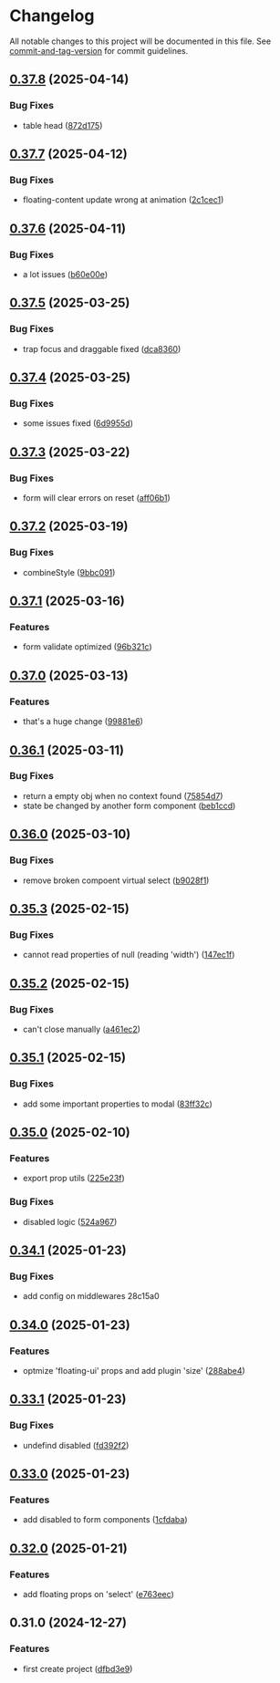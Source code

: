 # Changelog

All notable changes to this project will be documented in this file. See [commit-and-tag-version](https://github.com/absolute-version/commit-and-tag-version) for commit guidelines.

## [0.37.8](https://github.com/jige-ui/jige-core/compare/v0.37.7...v0.37.8) (2025-04-14)


### Bug Fixes

* table head ([872d175](https://github.com/jige-ui/jige-core/commit/872d17560424685fd360980c1d22fa140fb8884b))

## [0.37.7](https://github.com/jige-ui/jige-core/compare/v0.37.6...v0.37.7) (2025-04-12)


### Bug Fixes

* floating-content update wrong at animation ([2c1cec1](https://github.com/jige-ui/jige-core/commit/2c1cec1ff5a7c7798fd26b02bff15f3a7cf23eae))

## [0.37.6](https://github.com/jige-ui/jige-core/compare/v0.37.5...v0.37.6) (2025-04-11)


### Bug Fixes

* a lot issues ([b60e00e](https://github.com/jige-ui/jige-core/commit/b60e00edc41cfd96f1a63236a0a3868e46a6c27f))

## [0.37.5](https://github.com/jige-ui/jige-core/compare/v0.37.4...v0.37.5) (2025-03-25)


### Bug Fixes

* trap focus and draggable fixed ([dca8360](https://github.com/jige-ui/jige-core/commit/dca83605b244de0f208e637568d3bb87db93136d))

## [0.37.4](https://github.com/jige-ui/jige-core/compare/v0.37.3...v0.37.4) (2025-03-25)


### Bug Fixes

* some issues fixed ([6d9955d](https://github.com/jige-ui/jige-core/commit/6d9955d01dd71b86086f79d5a8cdccf21b96e317))

## [0.37.3](https://github.com/jige-ui/jige-core/compare/v0.37.2...v0.37.3) (2025-03-22)


### Bug Fixes

* form will clear errors on reset ([aff06b1](https://github.com/jige-ui/jige-core/commit/aff06b13d7c1dceae2f0d41b2e3d9d16617c2a0e))

## [0.37.2](https://github.com/jige-ui/jige-core/compare/v0.37.1...v0.37.2) (2025-03-19)


### Bug Fixes

* combineStyle ([9bbc091](https://github.com/jige-ui/jige-core/commit/9bbc091b1248fe5ea07c78e49d52c3ab79bb66e5))

## [0.37.1](https://github.com/jige-ui/jige-core/compare/v0.37.0...v0.37.1) (2025-03-16)


### Features

* form validate optimized ([96b321c](https://github.com/jige-ui/jige-core/commit/96b321cab4414ba3498f811097ba39572d8a48db))

## [0.37.0](https://github.com/jige-ui/jige-core/compare/v0.36.1...v0.37.0) (2025-03-13)


### Features

* that's a huge change ([99881e6](https://github.com/jige-ui/jige-core/commit/99881e65a124d6e84038b8004b2338c45f2c3493))

## [0.36.1](https://github.com/jige-ui/jige-core/compare/v0.36.0...v0.36.1) (2025-03-11)


### Bug Fixes

* return a empty obj when no context found ([75854d7](https://github.com/jige-ui/jige-core/commit/75854d73dbfdff53840633e7fd9658155191411f))
* state be changed by another form component ([beb1ccd](https://github.com/jige-ui/jige-core/commit/beb1ccd8f39c50a9ba85fb73ba10f7e4680c2469))

## [0.36.0](https://github.com/jige-ui/jige-core/compare/v0.35.3...v0.36.0) (2025-03-10)


### Bug Fixes

* remove broken compoent virtual select ([b9028f1](https://github.com/jige-ui/jige-core/commit/b9028f1ff9f9c0d0207553cec6e59b81ffb36997))

## [0.35.3](https://github.com/jige-ui/jige-core/compare/v0.35.2...v0.35.3) (2025-02-15)


### Bug Fixes

* cannot read properties of null (reading 'width') ([147ec1f](https://github.com/jige-ui/jige-core/commit/147ec1f4dd81fa2bf5ec814377421a48dafa0c47))

## [0.35.2](https://github.com/jige-ui/jige-core/compare/v0.35.1...v0.35.2) (2025-02-15)


### Bug Fixes

* can't close manually ([a461ec2](https://github.com/jige-ui/jige-core/commit/a461ec299b8f94f750975da66c6078b973e08346))

## [0.35.1](https://github.com/jige-ui/jige-core/compare/v0.35.0...v0.35.1) (2025-02-15)


### Bug Fixes

* add some important properties to modal ([83ff32c](https://github.com/jige-ui/jige-core/commit/83ff32c323e55117757967290a55d08ba2fde999))

## [0.35.0](https://github.com/jige-ui/jige-core/compare/v0.34.1...v0.35.0) (2025-02-10)


### Features

* export prop utils ([225e23f](https://github.com/jige-ui/jige-core/commit/225e23ffb8a12d8e6a9e3f240c8f8ba4516b9f96))


### Bug Fixes

* disabled logic ([524a967](https://github.com/jige-ui/jige-core/commit/524a967ab23cb8906097c714949066e984dbe5a9))

## [0.34.1](///compare/v0.34.0...v0.34.1) (2025-01-23)


### Bug Fixes

* add config on middlewares 28c15a0

## [0.34.0](https://github.com/jige-ui/jige-core/compare/v0.33.1...v0.34.0) (2025-01-23)


### Features

* optmize 'floating-ui' props and add plugin 'size' ([288abe4](https://github.com/jige-ui/jige-core/commit/288abe498b0d79d75519fd340d4554aa21cd53ea))

## [0.33.1](https://github.com/jige-ui/jige-core/compare/v0.33.0...v0.33.1) (2025-01-23)


### Bug Fixes

* undefind disabled ([fd392f2](https://github.com/jige-ui/jige-core/commit/fd392f28be00b3f05f1d9e497a564c1f5d54c9ad))

## [0.33.0](https://github.com/jige-ui/jige-core/compare/v0.32.0...v0.33.0) (2025-01-23)


### Features

* add disabled to form components ([1cfdaba](https://github.com/jige-ui/jige-core/commit/1cfdaba6107a3c5622f6323a8d6a0a77887001f7))

## [0.32.0](https://github.com/jige-ui/jige-core/compare/v0.31.0...v0.32.0) (2025-01-21)


### Features

* add floating props on 'select' ([e763eec](https://github.com/jige-ui/jige-core/commit/e763eecb98f99d711dc067c03760cc334cc5237d))

## 0.31.0 (2024-12-27)


### Features

* first create project ([dfbd3e9](https://github.com/jige-ui/jige-core/commit/dfbd3e993f6e8eafb71934b74ce1f18f3f2a3ec9))
